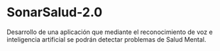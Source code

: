 # SonarSalud-2.0
Desarrollo de una aplicación que mediante el reconocimiento de voz e inteligencia artificial se podrán detectar problemas de Salud Mental.
